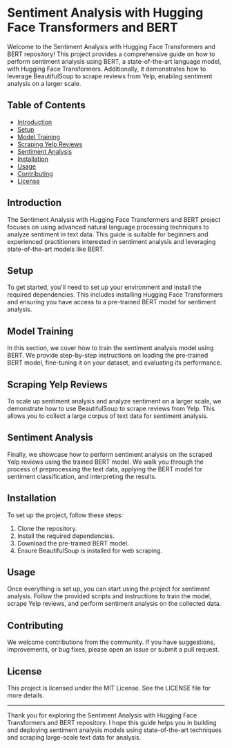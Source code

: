 # Sentiment Analysis with Hugging Face Transformers and BERT

Welcome to the Sentiment Analysis with Hugging Face Transformers and BERT repository! This project provides a comprehensive guide on how to perform sentiment analysis using BERT, a state-of-the-art language model, with Hugging Face Transformers. Additionally, it demonstrates how to leverage BeautifulSoup to scrape reviews from Yelp, enabling sentiment analysis on a larger scale.

## Table of Contents
- [Introduction](#introduction)
- [Setup](#setup)
- [Model Training](#model-training)
- [Scraping Yelp Reviews](#scraping-yelp-reviews)
- [Sentiment Analysis](#sentiment-analysis)
- [Installation](#installation)
- [Usage](#usage)
- [Contributing](#contributing)
- [License](#license)

## Introduction

The Sentiment Analysis with Hugging Face Transformers and BERT project focuses on using advanced natural language processing techniques to analyze sentiment in text data. This guide is suitable for beginners and experienced practitioners interested in sentiment analysis and leveraging state-of-the-art models like BERT.

## Setup

To get started, you'll need to set up your environment and install the required dependencies. This includes installing Hugging Face Transformers and ensuring you have access to a pre-trained BERT model for sentiment analysis.

## Model Training

In this section, we cover how to train the sentiment analysis model using BERT. We provide step-by-step instructions on loading the pre-trained BERT model, fine-tuning it on your dataset, and evaluating its performance.

## Scraping Yelp Reviews

To scale up sentiment analysis and analyze sentiment on a larger scale, we demonstrate how to use BeautifulSoup to scrape reviews from Yelp. This allows you to collect a large corpus of text data for sentiment analysis.

## Sentiment Analysis

Finally, we showcase how to perform sentiment analysis on the scraped Yelp reviews using the trained BERT model. We walk you through the process of preprocessing the text data, applying the BERT model for sentiment classification, and interpreting the results.

## Installation

To set up the project, follow these steps:
1. Clone the repository.
2. Install the required dependencies.
3. Download the pre-trained BERT model.
4. Ensure BeautifulSoup is installed for web scraping.

## Usage

Once everything is set up, you can start using the project for sentiment analysis. Follow the provided scripts and instructions to train the model, scrape Yelp reviews, and perform sentiment analysis on the collected data.

## Contributing

We welcome contributions from the community. If you have suggestions, improvements, or bug fixes, please open an issue or submit a pull request.

## License

This project is licensed under the MIT License. See the LICENSE file for more details.

---

Thank you for exploring the Sentiment Analysis with Hugging Face Transformers and BERT repository. I hope this guide helps you in building and deploying sentiment analysis models using state-of-the-art techniques and scraping large-scale text data for analysis.
